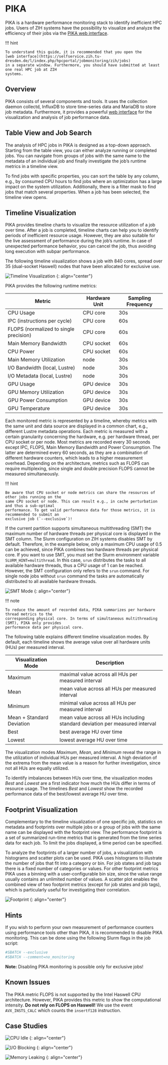# PIKA

PIKA is a hardware performance monitoring stack to identify inefficient HPC jobs. Users of ZIH
systems have the possibility to visualize and analyze the efficiency of their jobs via the
[PIKA web interface](https://selfservice.zih.tu-dresden.de/l/index.php/hpcportal/jobmonitoring/zih/jobs).

!!! hint

    To understand this guide, it is recommended that you open the
    [web interface](https://selfservice.zih.tu-dresden.de/l/index.php/hpcportal/jobmonitoring/zih/jobs)
    in a separate window. Furthermore, you should have submitted at least one real HPC job at ZIH
    systems.

## Overview

PIKA consists of several components and tools. It uses the collection daemon collectd, InfluxDB to
store time-series data and MariaDB to store job metadata. Furthermore, it provides a powerful
[web interface](https://selfservice.zih.tu-dresden.de/l/index.php/hpcportal/jobmonitoring/zih/jobs)
for the visualization and analysis of job performance data.

## Table View and Job Search

The analysis of HPC jobs in PIKA is designed as a top-down approach. Starting from the table view,
you can either analyze running or completed jobs. You can navigate from groups of jobs with the
same name to the metadata of an individual job and finally investigate the job’s runtime metrics in
a timeline view.

To find jobs with specific properties, you can sort the table by any column, e.g., by consumed CPU
hours to find jobs where an optimization has a large impact on the system utilization. Additionally,
there is a filter mask to find jobs that match several properties. When a job has been selected, the
timeline view opens.

## Timeline Visualization

PIKA provides timeline charts to visualize the resource utilization of a job over time. After a job
is completed, timeline charts can help you to identify periods of inefficient resource usage.
However, they are also suitable for the live assessment of performance during the job’s runtime. In
case of unexpected performance behavior, you can cancel the job, thus avoiding long execution with
subpar performance.

The following timeline visualization shows a job with 840 cores, spread over 35 (dual-socket
Haswell) nodes that have been allocated for exclusive use.

![Timeline Visualization](misc/pika_timelines.png)
{: align="center"}

PIKA provides the following runtime metrics:

|Metric| Hardware Unit| Sampling Frequency|
|---|---|---|
|CPU Usage|CPU core|30s|
|IPC (instructions per cycle)|CPU core|60s|
|FLOPS (normalized to single precision) |CPU core|60s|
|Main Memory Bandwidth|CPU socket|60s|
|CPU Power|CPU socket|60s|
|Main Memory Utilization|node|30s|
|I/O Bandwidth (local, Lustre) |node|30s|
|I/O Metadata (local, Lustre) |node|30s|
|GPU Usage|GPU device|30s|
|GPU Memory Utilization|GPU device|30s|
|GPU Power Consumption|GPU device|30s|
|GPU Temperature|GPU device|30s|

Each monitored metric is represented by a timeline, whereby metrics with the same unit and data
source are displayed in a common chart, e.g., different Lustre metadata operations. Each metric is
measured with a certain granularity concerning the hardware, e.g. per hardware thread, per CPU
socket or per node.
Most metrics are recorded every 30 seconds except IPC, FLOPS, Main Memory Bandwidth and Power
Consumption. The latter are determined every 60 seconds, as they are a combination of different
hardware counters, which leads to a higher measurement overhead. Depending on the architecture,
metrics such as FLOPS can require multiplexing, since single and double precision FLOPS cannot be
measured simultaneously.

!!! hint

    Be aware that CPU socket or node metrics can share the resources of other jobs running on the
    same CPU socket or node. This can result e.g., in cache perturbation and thus a sub-optimal
    performance. To get valid performance data for those metrics, it is recommended to submit an
    exclusive job (`--exclusive`)!

If the current partition supports simultaneous multithreading (SMT) the maximum number of hardware
threads per physical core is displayed in the SMT column. The Slurm configuration on ZIH systems
disables SMT by default. Therefore, in the example below, only a maximum CPU usage of 0.5 can be
achieved, since PIKA combines two hardware threads per physical core. If you want to use SMT, you
must set the Slurm environment variable `SLURM_HINT=multithread`. In this case, `srun` distributes
the tasks to all available hardware threads, thus a CPU usage of 1 can be reached. However, the SMT
configuration only refers to the `srun` command. For single node jobs without `srun` command the
tasks are automatically distributed to all available hardware threads.

![SMT Mode](misc/pika_smt_2.png)
{: align="center"}

!!! note

    To reduce the amount of recorded data, PIKA summarizes per hardware thread metrics to the
    corresponding physical core. In terms of simultaneous multithreading (SMT), PIKA only provides
    performance data per physical core.

The following table explains different timeline visualization modes.
By default, each timeline shows the average value over all hardware units (HUs) per measured
interval.

|Visualization Mode| Description|
|---|---|
|Maximum |maximal value across all HUs per measured interval|
|Mean|mean value across all HUs per measured interval|
|Minimum |minimal value across all HUs per measured interval|
|Mean + Standard Deviation|mean value across all HUs including standard deviation per measured interval|
|Best|best average HU over time|
|Lowest|lowest average HU over time|

The visualization modes *Maximum*, *Mean*, and *Minimum* reveal the range in the utilization of
individual HUs per measured interval. A high deviation of the extrema from the mean value is a
reason for further investigation, since not all HUs are equally utilized.

To identify imbalances between HUs over time, the visualization modes *Best* and *Lowest* are a
first indicator how much the HUs differ in terms of resource usage. The timelines *Best* and
*Lowest* show the recorded performance data of the best/lowest average HU over time.

## Footprint Visualization

Complementary to the timeline visualization of one specific job, statistics on metadata and
footprints over multiple jobs or a group of jobs with the same name can be displayed with the
footprint view.  The performance footprint is a set of summarized run-time metrics that is generated
from the time series data for each job.  To limit the jobs displayed, a time period can be
specified.

To analyze the footprints of a larger number of jobs, a visualization with histograms and scatter
plots can be used. PIKA uses histograms to illustrate the number of jobs that fit into a category or
bin. For job states and job tags there is a fixed number of categories or values. For other
footprint metrics PIKA uses a binning with a user-configurable bin size, since the value range
usually contains an unlimited number of values.  A scatter plot enables the combined view of two
footprint metrics (except for job states and job tags), which is particularly useful for
investigating their correlation.

![Footprint](misc/pika_footprint.png)
{: align="center"}

## Hints

If you wish to perform your own measurement of performance counters using performance tools other
than PIKA, it is recommended to disable PIKA monitoring. This can be done using the following Slurm
flags in the job script:

```Bash
#SBATCH --exclusive
#SBATCH --comment=no_monitoring
```

**Note:** Disabling PIKA monitoring is possible only for exclusive jobs!

## Known Issues

The PIKA metric FLOPS is not supported by the Intel Haswell CPU architecture.
However, PIKA provides this metric to show the computational intensity.
**Do not rely on FLOPS on Haswell!** We use the event `AVX_INSTS_CALC` which counts the `insertf128`
instruction.

## Case Studies

![CPU Idle](misc/pika_cpu_idle.png)
{: align="center"}

![I/O Blocking](misc/pika_io_block.png)
{: align="center"}

![Memory Leaking](misc/pika_mem_leak.png)
{: align="center"}
